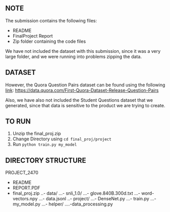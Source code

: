 
## NOTE

The submission contains the following files:
- README
- FinalProject Report
- Zip folder containing the code files

We have not included the dataset with this submission, since it was a very large folder, and we were running into problems zipping the data.

## DATASET

However, the Quora Question Pairs dataset can be found using the following [link](https://data.quora.com/First-Quora-Dataset-Release-Question-Pairs):
https://data.quora.com/First-Quora-Dataset-Release-Question-Pairs

Also, we have also not included the Student Questions dataset that we generated, since 
that data is sensitive to the product we are trying to create.

## TO RUN

1. Unzip the final_proj.zip
2. Change Directory using `cd final_proj/project`
3. Run `python train.py my_model`


## DIRECTORY STRUCTURE

PROJECT_2470
- README
- REPORT.PDF
- final_proj.zip
..- data/
...- snli_1.0/
...- glove.840B.300d.txt
...- word-vectors.npy
...- data.jsonl
..- project/
...- DenseNet.py
...- train.py
...- my_model.py
...- helper/
....-data_processing.py
			
